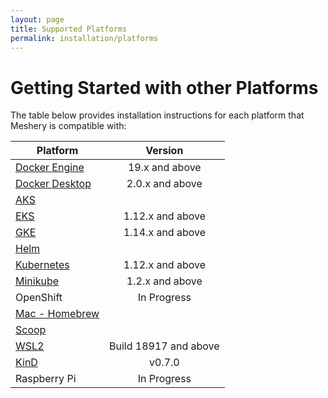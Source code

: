 ```yaml
---
layout: page
title: Supported Platforms
permalink: installation/platforms
---
```

# Getting Started with other Platforms<a name="compatibility-matrix"></a>
The table below provides installation instructions for each platform that Meshery is compatible with:

| Platform      | Version       |
| --- | :---: |
| [Docker Engine](/docs/installation/platforms/docker) | 19.x and above |
| [Docker Desktop](/docs/installation/platforms/docker) | 2.0.x and above |
| [AKS](/docs/installation/platforms/aks) ||
| [EKS](/docs/installation/platforms/eks) | 1.12.x and above |
| [GKE](/docs/installation/platforms/gke) | 1.14.x and above |
| [Helm](/docs/installation/kubernetes#helm) ||
| [Kubernetes](/docs/installation/platforms/kubernetes) | 1.12.x and above |
| [Minikube](/docs/installation/platforms/minikube) | 1.2.x and above |
| OpenShift | In Progress |
| [Mac - Homebrew](/docs/installation#mac-or-linux) ||
| [Scoop](/docs/installation#windows) ||
| [WSL2](/docs/installation/platforms/wsl2) | Build 18917 and above |
| [KinD](/docs/installation/platforms/kind) | v0.7.0|
| Raspberry Pi | In Progress |
